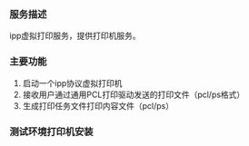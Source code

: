### 服务描述

ipp虚拟打印服务，提供打印机服务。

### 主要功能

1. 启动一个ipp协议虚拟打印机
2. 接收用户通过通用PCL打印驱动发送的打印文件（pcl/ps格式）
3. 生成打印任务文件打印内容文件（pcl/ps）


### 测试环境打印机安装
